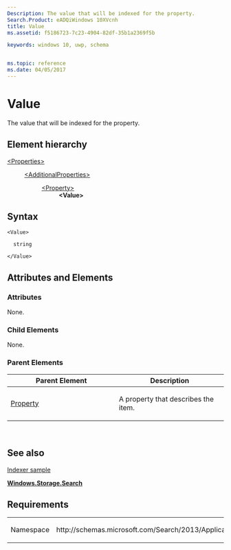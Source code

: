 ```yaml
---
Description: The value that will be indexed for the property.
Search.Product: eADQiWindows 10XVcnh
title: Value
ms.assetid: f5186723-7c23-4904-82df-35b1a2369f5b

keywords: windows 10, uwp, schema


ms.topic: reference
ms.date: 04/05/2017
---
```


# Value

The value that will be indexed for the property.

## Element hierarchy

<dl>
<dt><a href="element-properties.md">&lt;Properties&gt;</a></dt>
<dd>
<dl>
<dt><a href="element-additionalproperties.md">&lt;AdditionalProperties&gt;</a></dt>
<dd>
<dl>
<dt><a href="element-property.md">&lt;Property&gt;</a></dt>
<dd><b>&lt;Value&gt;</b></dd>
</dl>
</dd>
</dl>
</dd>
</dl>

## Syntax

``` syntax
<Value>

  string

</Value>
```

## Attributes and Elements


### Attributes

None.

### Child Elements

None.

### Parent Elements

<table>
<colgroup>
<col width="50%" />
<col width="50%" />
</colgroup>
<thead>
<tr class="header">
<th>Parent Element</th>
<th>Description</th>
</tr>
</thead>
<tbody>
<tr class="odd">
<td><a href="element-property.md">Property</a> </td>
<td><p>A property that describes the item.</p></td>
</tr>
</tbody>
</table>

 

## See also


[Indexer sample](https://go.microsoft.com/fwlink/p/?LinkID=311565)

[**Windows.Storage.Search**](https://msdn.microsoft.com/library/windows/apps/br208106)

## Requirements

<table>
<colgroup>
<col width="50%" />
<col width="50%" />
</colgroup>
<tbody>
<tr class="odd">
<td><p>Namespace</p></td>
<td><p>http://schemas.microsoft.com/Search/2013/ApplicationContent</p></td>
</tr>
</tbody>
</table>

 

 



